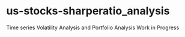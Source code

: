 # us-stocks-sharperatio_analysis
Time series Volatility Analysis and Portfolio Analysis 
Work in Progress 
